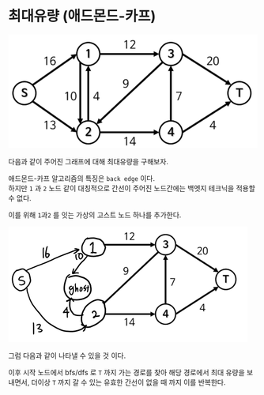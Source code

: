 # 최대유량 (애드몬드-카프)

![graph](./images/graph.PNG)

다음과 같이 주어진 그래프에 대해 최대유량을 구해보자.

애드몬드-카프 알고리즘의 특징은 `back edge` 이다.  
하지만 `1` 과 `2` 노드 같이 대칭적으로 간선이 주어진 노드간에는 백엣지 테크닉을 적용할 수 없다.

이를 위해 `1`과`2` 를 잇는 가상의 고스트 노드 하나를 추가한다.

![](./images/ghost_graph.PNG)

그럼 다음과 같이 나타낼 수 있을 것 이다.

이후 시작 노드에서 bfs/dfs 로 `T` 까지 가는 경로를 찾아 해당 경로에서 최대 유량을 보내면서, 더이상 `T` 까지 갈 수 있는 유효한 간선이 없을 때 까지 이를 반복한다.
